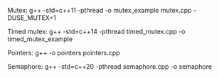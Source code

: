 Mutex:
g++ -std=c++11 -pthread -o mutex_example mutex.cpp -DUSE_MUTEX=1

Timed mutex:
g++ -std=c++14 -pthread timed_mutex.cpp -o timed_mutex_example

Pointers:
g++ -o pointers pointers.cpp

Semaphore:
g++ -std=c++20 -pthread semaphore.cpp -o semaphore
